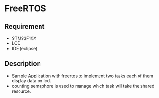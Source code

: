 # FreeRTOS

## Requirement
- STM32F10X 
- LCD
- IDE (eclipse)

## Description 
- Sample Application with freertos to implement two tasks each of them display data on lcd.
- counting semaphore is used to manage which task will take the shared resource.


